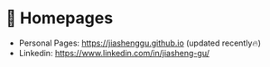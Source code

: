 # 📎 Homepages
- Personal Pages: https://jiashenggu.github.io (updated recently🔥)
- Linkedin: https://www.linkedin.com/in/jiasheng-gu/
<!-- - Google Scholar: https://scholar.google.com/citations?user=4FA6C0AAAAAJ
- DBLP: https://dblp.org/pid/75/6568-6.html -->
